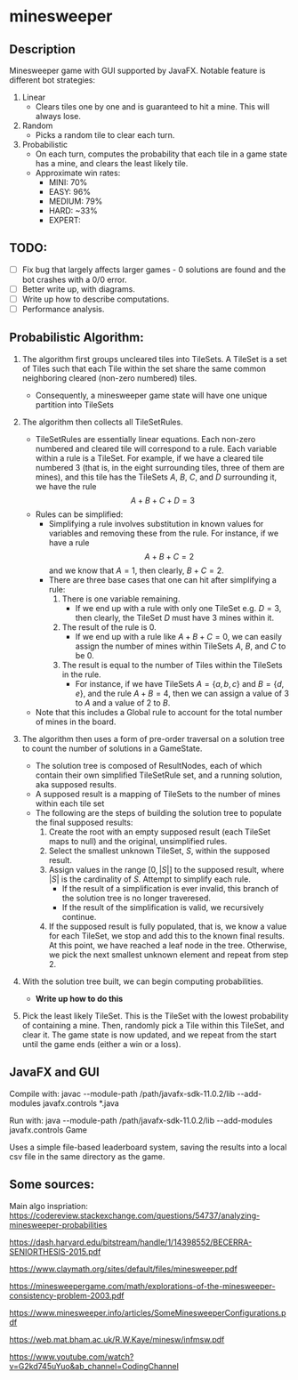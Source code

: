 # minesweeper

## Description

Minesweeper game with GUI supported by JavaFX. Notable feature is different bot strategies:

1. Linear
    - Clears tiles one by one and is guaranteed to hit a mine. This will always lose.
2. Random
    - Picks a random tile to clear each turn.
3. Probabilistic
    - On each turn, computes the probability that each tile in a game state has a mine, and clears the least likely tile.
    - Approximate win rates:
        - MINI: 70%
        - EASY: 96%
        - MEDIUM: 79%
        - HARD: ~33%
        - EXPERT:

## TODO:
- [ ] Fix bug that largely affects larger games - 0 solutions are found and the bot crashes with a 0/0 error.
- [ ] Better write up, with diagrams.
- [ ] Write up how to describe computations.
- [ ] Performance analysis.

## Probabilistic Algorithm:

1. The algorithm first groups uncleared tiles into TileSets. A TileSet is a set of Tiles such that each Tile within the set share the same common neighboring cleared (non-zero numbered) tiles.
    - Consequently, a minesweeper game state will have one unique partition into TileSets

2. The algorithm then collects all TileSetRules.
    - TileSetRules are essentially linear equations. Each non-zero numbered and cleared tile will correspond to a rule. Each variable within a rule is a TileSet. For example, if we have a cleared tile numbered 3 (that is, in the eight surrounding tiles, three of them are mines), and this tile has the TileSets $A$, $B$, $C$, and $D$ surrounding it, we have the rule $$A + B + C + D = 3$$
    - Rules can be simplified:
        - Simplifying a rule involves substitution in known values for variables and removing these from the rule. For instance, if we have a rule $$A + B + C = 2$$ and we know that $A = 1$, then clearly, $B + C = 2$.
        - There are three base cases that one can hit after simplifying a rule:
            1. There is one variable remaining.
                - If we end up with a rule with only one TileSet e.g. $D = 3$, then clearly, the TileSet $D$ must have 3 mines within it.
            2. The result of the rule is 0.
                - If we end up with a rule like $A + B + C = 0$, we can easily assign the number of mines within TileSets $A$, $B$, and $C$ to be $0$.
            3. The result is equal to the number of Tiles within the TileSets in the rule.
                - For instance, if we have TileSets $A = \{a, b, c\}$ and $B = \{d, e\}$, and the rule $A + B = 4$, then we can assign a value of $3$ to $A$ and a value of $2$ to $B$.
    - Note that this includes a Global rule to account for the total number of mines in the board.
3. The algorithm then uses a form of pre-order traversal on a solution tree to count the number of solutions in a GameState.
    - The solution tree is composed of ResultNodes, each of which contain their own simplified TileSetRule set, and a running solution, aka supposed results.
    - A supposed result is a mapping of TileSets to the number of mines within each tile set
    - The following are the steps of building the solution tree to populate the final supposed results:
        1. Create the root with an empty supposed result (each TileSet maps to null) and the original, unsimplified rules.
        2. Select the smallest unknown TileSet, $S$, within the supposed result.
        3. Assign values in the range $[0, |S|]$ to the supposed result, where $|S|$ is the cardinality of $S$. Attempt to simplify each rule.
            - If the result of a simplification is ever invalid, this branch of the solution tree is no longer traveresed.
            - If the result of the simplification is valid, we recursively continue.
        4. If the supposed result is fully populated, that is, we know a value for each TileSet, we stop and add this to the known final results. At this point, we have reached a leaf node in the tree. Otherwise, we pick the next smallest unknown element and repeat from step 2.
4. With the solution tree built, we can begin computing probabilities.
    - <b>Write up how to do this</b>
5. Pick the least likely TileSet. This is the TileSet with the lowest probability of containing a mine. Then, randomly pick a Tile within this TileSet, and clear it. The game state is now updated, and we repeat from the start until the game ends (either a win or a loss).

## JavaFX and GUI

Compile with: javac --module-path /path/javafx-sdk-11.0.2/lib --add-modules javafx.controls *.java

Run with: java --module-path /path/javafx-sdk-11.0.2/lib --add-modules javafx.controls Game

Uses a simple file-based leaderboard system, saving the results into a local csv file in the same directory as the game.

## Some sources:

Main algo inspriation: https://codereview.stackexchange.com/questions/54737/analyzing-minesweeper-probabilities

https://dash.harvard.edu/bitstream/handle/1/14398552/BECERRA-SENIORTHESIS-2015.pdf

https://www.claymath.org/sites/default/files/minesweeper.pdf

https://minesweepergame.com/math/explorations-of-the-minesweeper-consistency-problem-2003.pdf

https://www.minesweeper.info/articles/SomeMinesweeperConfigurations.pdf

https://web.mat.bham.ac.uk/R.W.Kaye/minesw/infmsw.pdf

https://www.youtube.com/watch?v=G2kd745uYuo&ab_channel=CodingChannel


